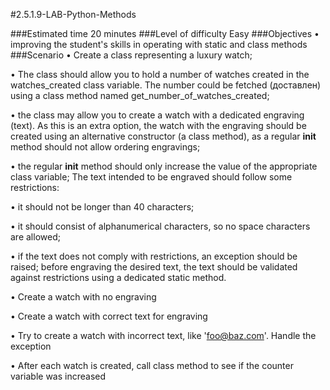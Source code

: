 #2.5.1.9-LAB-Python-Methods

###Estimated time
20 minutes
###Level of difficulty
Easy
###Objectives
•	improving the student's skills in operating with static and class methods
###Scenario
•	Create a class representing a luxury watch;

•	The class should allow you to hold a number of watches created in the watches_created class variable. The number could be fetched (доставлен) using a class method named get_number_of_watches_created;

•	the class may allow you to create a watch with a dedicated engraving (text). As this is an extra option, the watch with the engraving should be created using an alternative constructor (a class method), as a regular __init__ method should not allow ordering engravings;

•	the regular __init__ method should only increase the value of the appropriate class variable;
The text intended to be engraved should follow some restrictions:

•	it should not be longer than 40 characters;

•	it should consist of alphanumerical characters, so no space characters are allowed;

•	if the text does not comply with restrictions, an exception should be raised;
before engraving the desired text, the text should be validated against restrictions using a dedicated static method.

•	Create a watch with no engraving

•	Create a watch with correct text for engraving

•	Try to create a watch with incorrect text, like 'foo@baz.com'. Handle the exception

•	After each watch is created, call class method to see if the counter variable was increased
